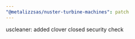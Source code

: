 ```yaml
---
"@metalizzsas/nuster-turbine-machines": patch
---
```


uscleaner: added clover closed security check
